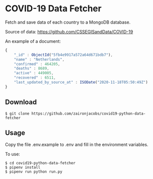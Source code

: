 COVID-19 Data Fetcher
=================

Fetch and save data of each country to a MongoDB database. 

Source of data: https://github.com/CSSEGISandData/COVID-19

An example of a document:

```javascript
{
	"_id" : ObjectId("5fb4e9917a572a64d671bdb7"),
	"name" : "Netherlands",
	"confirmed" : 464205,
	"deaths" : 8689,
	"active" : 449005,
	"recovered" : 6511,
	"last_updated_by_source_at" : ISODate("2020-11-18T05:50:49Z")
}
```

## Download
```console
$ git clone https://github.com/zaironjacobs/covid19-python-data-fetcher
```

## Usage

Copy the file .env.example to .env and fill in the environment variables.

To use:
```console
$ cd covid19-python-data-fetcher
$ pipenv install
$ pipenv run python run.py
```
